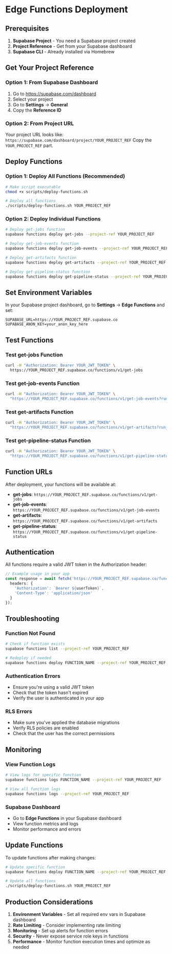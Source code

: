 # Edge Functions Deployment

## Prerequisites

1. **Supabase Project** - You need a Supabase project created
2. **Project Reference** - Get from your Supabase dashboard
3. **Supabase CLI** - Already installed via Homebrew

## Get Your Project Reference

### Option 1: From Supabase Dashboard
1. Go to https://supabase.com/dashboard
2. Select your project
3. Go to **Settings** → **General**
4. Copy the **Reference ID**

### Option 2: From Project URL
Your project URL looks like: `https://supabase.com/dashboard/project/YOUR_PROJECT_REF`
Copy the `YOUR_PROJECT_REF` part.

## Deploy Functions

### Option 1: Deploy All Functions (Recommended)
```bash
# Make script executable
chmod +x scripts/deploy-functions.sh

# Deploy all functions
./scripts/deploy-functions.sh YOUR_PROJECT_REF
```

### Option 2: Deploy Individual Functions
```bash
# Deploy get-jobs function
supabase functions deploy get-jobs --project-ref YOUR_PROJECT_REF

# Deploy get-job-events function
supabase functions deploy get-job-events --project-ref YOUR_PROJECT_REF

# Deploy get-artifacts function
supabase functions deploy get-artifacts --project-ref YOUR_PROJECT_REF

# Deploy get-pipeline-status function
supabase functions deploy get-pipeline-status --project-ref YOUR_PROJECT_REF
```

## Set Environment Variables

In your Supabase project dashboard, go to **Settings** → **Edge Functions** and set:

```env
SUPABASE_URL=https://YOUR_PROJECT_REF.supabase.co
SUPABASE_ANON_KEY=your_anon_key_here
```

## Test Functions

### Test get-jobs Function
```bash
curl -H "Authorization: Bearer YOUR_JWT_TOKEN" \
  https://YOUR_PROJECT_REF.supabase.co/functions/v1/get-jobs
```

### Test get-job-events Function
```bash
curl -H "Authorization: Bearer YOUR_JWT_TOKEN" \
  "https://YOUR_PROJECT_REF.supabase.co/functions/v1/get-job-events?run_id=test-run-123"
```

### Test get-artifacts Function
```bash
curl -H "Authorization: Bearer YOUR_JWT_TOKEN" \
  "https://YOUR_PROJECT_REF.supabase.co/functions/v1/get-artifacts?run_id=test-run-123"
```

### Test get-pipeline-status Function
```bash
curl -H "Authorization: Bearer YOUR_JWT_TOKEN" \
  "https://YOUR_PROJECT_REF.supabase.co/functions/v1/get-pipeline-status?run_id=test-run-123"
```

## Function URLs

After deployment, your functions will be available at:

- **get-jobs**: `https://YOUR_PROJECT_REF.supabase.co/functions/v1/get-jobs`
- **get-job-events**: `https://YOUR_PROJECT_REF.supabase.co/functions/v1/get-job-events`
- **get-artifacts**: `https://YOUR_PROJECT_REF.supabase.co/functions/v1/get-artifacts`
- **get-pipeline-status**: `https://YOUR_PROJECT_REF.supabase.co/functions/v1/get-pipeline-status`

## Authentication

All functions require a valid JWT token in the Authorization header:

```typescript
// Example usage in your app
const response = await fetch('https://YOUR_PROJECT_REF.supabase.co/functions/v1/get-jobs', {
  headers: {
    'Authorization': `Bearer ${userToken}`,
    'Content-Type': 'application/json'
  }
});
```

## Troubleshooting

### Function Not Found
```bash
# Check if function exists
supabase functions list --project-ref YOUR_PROJECT_REF

# Redeploy if needed
supabase functions deploy FUNCTION_NAME --project-ref YOUR_PROJECT_REF
```

### Authentication Errors
- Ensure you're using a valid JWT token
- Check that the token hasn't expired
- Verify the user is authenticated in your app

### RLS Errors
- Make sure you've applied the database migrations
- Verify RLS policies are enabled
- Check that the user has the correct permissions

## Monitoring

### View Function Logs
```bash
# View logs for specific function
supabase functions logs FUNCTION_NAME --project-ref YOUR_PROJECT_REF

# View all function logs
supabase functions logs --project-ref YOUR_PROJECT_REF
```

### Supabase Dashboard
- Go to **Edge Functions** in your Supabase dashboard
- View function metrics and logs
- Monitor performance and errors

## Update Functions

To update functions after making changes:

```bash
# Update specific function
supabase functions deploy FUNCTION_NAME --project-ref YOUR_PROJECT_REF

# Update all functions
./scripts/deploy-functions.sh YOUR_PROJECT_REF
```

## Production Considerations

1. **Environment Variables** - Set all required env vars in Supabase dashboard
2. **Rate Limiting** - Consider implementing rate limiting
3. **Monitoring** - Set up alerts for function errors
4. **Security** - Never expose service role keys in functions
5. **Performance** - Monitor function execution times and optimize as needed
